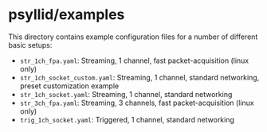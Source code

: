 # psyllid/examples

This directory contains example configuration files for a number of different basic setups:

* `str_1ch_fpa.yaml`: Streaming, 1 channel, fast packet-acquisition (linux only)
* `str_1ch_socket_custom.yaml`: Streaming, 1 channel, standard networking, preset customization example
* `str_1ch_socket.yaml`: Streaming, 1 channel, standard networking
* `str_3ch_fpa.yaml`: Streaming, 3 channels, fast packet-acquisition (linux only)
* `trig_1ch_socket.yaml`: Triggered, 1 channel, standard networking

